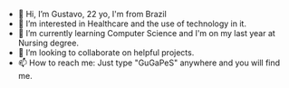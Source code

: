 - 👋 Hi, I’m Gustavo, 22 yo, I'm from Brazil
- 👀 I’m interested in Healthcare and the use of technology in it.
- 🌱 I’m currently learning Computer Science and I'm on my last year at Nursing degree.
- 💞️ I’m looking to collaborate on helpful projects.
- 📫 How to reach me: Just type "GuGaPeS" anywhere and you will find me.

<!---
GuGaPeS/GuGaPeS is a ✨ special ✨ repository because its `README.md` (this file) appears on your GitHub profile.
You can click the Preview link to take a look at your changes.
--->
